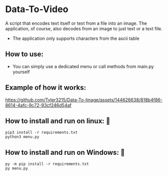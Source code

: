 # Data-To-Video
A script that encodes text itself or text from a file into an image. The application, of course, also decodes from an image to just text or a text file.
- The application only supports characters from the ascii table
## How to use:
- You can simply use a dedicated menu or call methods from main.py yourself
## Example of how it works:
https://github.com/Tyler3215/Data-To-Image/assets/144626638/818b4f86-8614-4afc-9c72-93cf246d54af
## How to install and run on linux: 🤖
```
pip3 install -r requirements.txt
python3 menu.py
```

## How to install and run on Windows: 👾
```
py -m pip install -r requirements.txt
py menu.py
```
